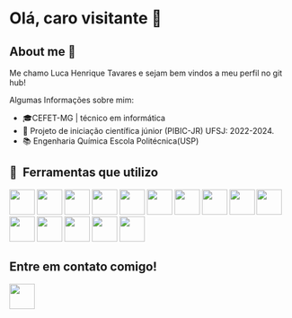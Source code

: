 # Olá, caro visitante 👋
## About me 🧪
Me chamo Luca Henrique Tavares e sejam bem vindos a meu perfil no git hub!

Algumas Informações sobre mim:
-  🎓CEFET-MG | técnico em informática
-  🔭 Projeto de iniciação científica júnior (PIBIC-JR) UFSJ: 2022-2024.
- :books: Engenharia Química Escola Politécnica(USP)

<h2> 🚀 &nbsp;Ferramentas que utilizo</h2>
<p align="left">

<img src="https://cdn.jsdelivr.net/gh/devicons/devicon@latest/icons/vscode/vscode-original.svg" width="45px" heigh="45px" />
<img src="https://cdn.jsdelivr.net/gh/devicons/devicon@latest/icons/html5/html5-original-wordmark.svg" width="45px" heigh="45px"/>
<img src="https://cdn.jsdelivr.net/gh/devicons/devicon@latest/icons/css3/css3-original-wordmark.svg" width="45px" heigh="45px"/>
<img src="https://cdn.jsdelivr.net/gh/devicons/devicon@latest/icons/javascript/javascript-plain.svg" width="45px" heigh="45px" />
<img src="https://cdn.jsdelivr.net/gh/devicons/devicon@latest/icons/nodejs/nodejs-original-wordmark.svg" width="45px" heigh="45px" />
<img src="https://cdn.jsdelivr.net/gh/devicons/devicon@latest/icons/figma/figma-original.svg" width="45px" heigh="45px" />
<img src="https://cdn.jsdelivr.net/gh/devicons/devicon@latest/icons/canva/canva-original.svg" width="45px" heigh="45px" />
<img src="https://cdn.jsdelivr.net/gh/devicons/devicon@latest/icons/mysql/mysql-original.svg" width="45px" heigh="45px" />
<img src="https://cdn.jsdelivr.net/gh/devicons/devicon@latest/icons/firebase/firebase-original.svg" width="45px" heigh="45px" />
<img src="https://cdn.jsdelivr.net/gh/devicons/devicon@latest/icons/c/c-original.svg" width="45px" heigh="45px" />
<img src="https://cdn.jsdelivr.net/gh/devicons/devicon@latest/icons/python/python-original.svg" width="45px" heigh="45px" />
<img src="https://cdn.jsdelivr.net/gh/devicons/devicon@latest/icons/github/github-original.svg" width="45px" heigh="45px" />
<img src="https://cdn.jsdelivr.net/gh/devicons/devicon@latest/icons/flutter/flutter-original.svg" width="45px" heigh="45px" />
<img src="https://cdn.jsdelivr.net/gh/devicons/devicon@latest/icons/java/java-original.svg" width="45px" heigh="45px" />
<img src="https://play-lh.googleusercontent.com/kwANigUVb_n4EufhpDSpunpiHWSxSBtf3hmx12KATdJ52Fzi9yjJ5gbBRai_U0xxkvdq" width="45px" height="45px" />
            
</p>

<h2>Entre em contato comigo!</h2>
<a href="https://www.instagram.com/luca.h.tv?igsh=d3BldGlranp0eWJ5">
  <img src="https://upload.wikimedia.org/wikipedia/commons/thumb/a/a5/Instagram_icon.png/1024px-Instagram_icon.png" width="45px" height="45px">
</a>

  


<!--
**Luca-Henrique-Tavares/Luca-Henrique-Tavares** is a ✨ _special_ ✨ repository because its `README.md` (this file) appears on your GitHub profile.

Here are some ideas to get you started:

- 🔭 I’m currently working on ...
- 🌱 I’m currently learning ...
- 👯 I’m looking to collaborate on ...
- 🤔 I’m looking for help with ...
- 💬 Ask me about ...
- 📫 How to reach me: ...
- 😄 Pronouns: ...
- ⚡ Fun fact: ...
-->
